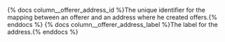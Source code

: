 {% docs column__offerer_address_id %}The unique identifier for the mapping between an offerer and an address where he created offers.{% enddocs %}
{% docs column__offerer_address_label %}The label for the address.{% enddocs %}
